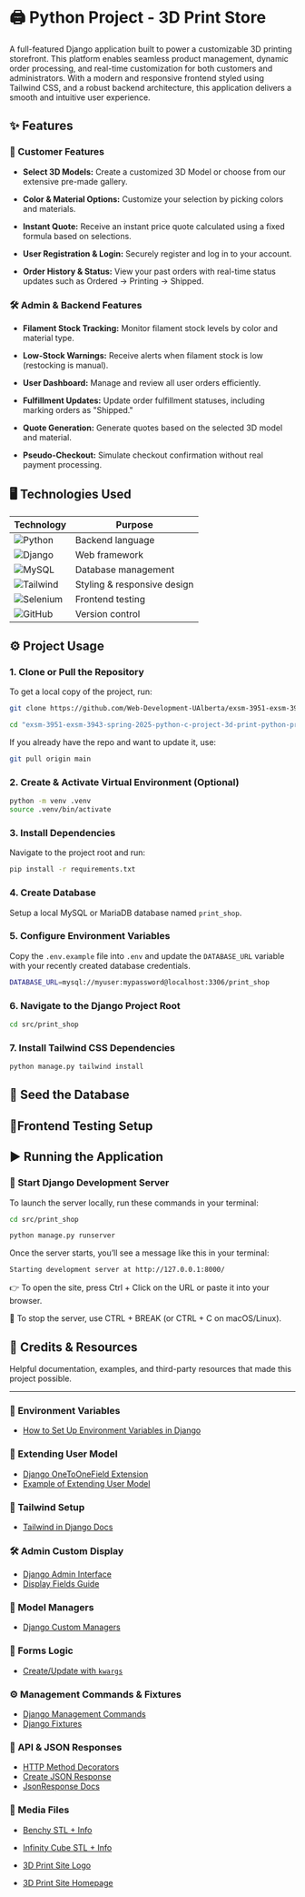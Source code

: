 # 🖨️ Python Project - 3D Print Store

A full-featured Django application built to power a customizable 3D printing storefront.
This platform enables seamless product management, dynamic order processing, and real-time customization for both customers and administrators. With a modern and responsive frontend styled using Tailwind CSS, and a robust backend architecture, this application delivers a smooth and intuitive user experience.

## ✨ Features

### 👤 Customer Features

- **Select 3D Models:** Create a customized 3D Model or choose from our extensive pre-made gallery.

- **Color & Material Options:** Customize your selection by picking colors and materials.

- **Instant Quote:** Receive an instant price quote calculated using a fixed formula based on selections.

- **User Registration & Login:** Securely register and log in to your account.

- **Order History & Status:** View your past orders with real-time status updates such as Ordered → Printing → Shipped.

### 🛠️ Admin & Backend Features

- **Filament Stock Tracking:** Monitor filament stock levels by color and material type.

- **Low-Stock Warnings:** Receive alerts when filament stock is low (restocking is manual).

- **User Dashboard:** Manage and review all user orders efficiently.

- **Fulfillment Updates:** Update order fulfillment statuses, including marking orders as "Shipped."

- **Quote Generation:** Generate quotes based on the selected 3D model and material.

- **Pseudo-Checkout:** Simulate checkout confirmation without real payment processing.

## 🖥️ Technologies Used

| Technology                                                                                       | Purpose                     |
| ------------------------------------------------------------------------------------------------ | --------------------------- |
| ![Python](https://img.shields.io/badge/-Python-3776AB?logo=python&logoColor=white)               | Backend language            |
| ![Django](https://img.shields.io/badge/-Django-092E20?logo=django&logoColor=white)               | Web framework               |
| ![MySQL](https://img.shields.io/badge/-MySQL-4479A1?logo=mysql&logoColor=white)                  | Database management         |
| ![Tailwind](https://img.shields.io/badge/-Tailwind_CSS-06B6D4?logo=tailwind-css&logoColor=white) | Styling & responsive design |
| ![Selenium](https://img.shields.io/badge/-Selenium-43B02A?logo=selenium&logoColor=white)         | Frontend testing            |
| ![GitHub](https://img.shields.io/badge/-GitHub-181717?logo=github&logoColor=white)               | Version control             |

## ⚙️ Project Usage

### 1. Clone or Pull the Repository

To get a local copy of the project, run:

```bash
git clone https://github.com/Web-Development-UAlberta/exsm-3951-exsm-3943-spring-2025-python-c-project-3d-print-python-project.git

cd "exsm-3951-exsm-3943-spring-2025-python-c-project-3d-print-python-project"
```

If you already have the repo and want to update it, use:

```bash
git pull origin main
```

### 2. Create & Activate Virtual Environment (Optional)

```bash
python -m venv .venv
source .venv/bin/activate
```

### 3. Install Dependencies

Navigate to the project root and run:

```bash
pip install -r requirements.txt
```

### 4. Create Database

Setup a local MySQL or MariaDB database named `print_shop`.

### 5. Configure Environment Variables

Copy the `.env.example` file into `.env` and update the `DATABASE_URL` variable with your recently created database credentials.

```bash
DATABASE_URL=mysql://myuser:mypassword@localhost:3306/print_shop
```

### 6. Navigate to the Django Project Root

```bash
cd src/print_shop
```

### 7. Install Tailwind CSS Dependencies

```bash
python manage.py tailwind install
```

## 🌱 Seed the Database

<!-- Add Seed data instructions here -->

## 🧪Frontend Testing Setup

<!-- Add Testing instructions here -->

## ▶️ Running the Application

### 🚀 Start Django Development Server

To launch the server locally, run these commands in your terminal:

```bash
cd src/print_shop
```

```bash
python manage.py runserver
```

Once the server starts, you’ll see a message like this in your terminal:

```bash
Starting development server at http://127.0.0.1:8000/
```

👉 To open the site, press Ctrl + Click on the URL or paste it into your browser.

🛑 To stop the server, use CTRL + BREAK (or CTRL + C on macOS/Linux).

## 🙌 Credits & Resources

Helpful documentation, examples, and third-party resources that made this project possible.

---

### 🔧 Environment Variables

- [How to Set Up Environment Variables in Django](https://alicecampkin.medium.com/how-to-set-up-environment-variables-in-django-f3c4db78c55f)

### 👤 Extending User Model

- [Django OneToOneField Extension](https://docs.djangoproject.com/en/5.2/topics/auth/customizing/#extending-the-existing-user-model)
- [Example of Extending User Model](https://www.crunchydata.com/blog/extending-djangos-user-model-with-onetoonefield)

### 🎨 Tailwind Setup

- [Tailwind in Django Docs](https://django-tailwind.readthedocs.io/en/latest/installation.html)

### 🛠️ Admin Custom Display

- [Django Admin Interface](https://docs.djangoproject.com/en/5.2/ref/contrib/admin/#customizing-the-admin-interface)
- [Display Fields Guide](https://www.w3schools.com/django/django_admin_set_list_display.php)

### 🧙 Model Managers

- [Django Custom Managers](https://docs.djangoproject.com/en/5.2/topics/db/managers/)

### 📝 Forms Logic

- [Create/Update with `kwargs`](https://stackoverflow.com/questions/21119494/django-modelforms-init-kwargs-create-and-update)

### ⚙️ Management Commands & Fixtures

- [Django Management Commands](https://docs.djangoproject.com/en/5.2/howto/custom-management-commands/)
- [Django Fixtures](https://docs.djangoproject.com/en/5.2/topics/db/fixtures/#fixtures-explanation)

### 🧾 API & JSON Responses

- [HTTP Method Decorators](https://docs.djangoproject.com/en/5.2/topics/http/decorators/#allowed-http-methods)
- [Create JSON Response](https://www.geeksforgeeks.org/creating-a-json-response-using-django-and-python/)
- [JsonResponse Docs](https://docs.djangoproject.com/en/5.2/ref/request-response/#jsonresponse-objects)

### 📂 Media Files

- [Benchy STL + Info](https://github.com/CreativeTools/3DBenchy/)

- [Infinity Cube STL + Info](https://www.thingiverse.com/thing:6589139)

- [3D Print Site Logo](https://images.unsplash.com/photo-1518732714860-b62714ce0c59?q=80&w=2070&auto=format&fit=crop&ixlib=rb-4.1.0&ixid=M3wxMjA3fDB8MHxwaG90by1wYWdlfHx8fGVufDB8fHx8fA%3D%3D)

- [3D Print Site Homepage](https://unsplash.com/photos/brown-cardboard-box-with-yellow-light-d2w-_1LJioQ)
